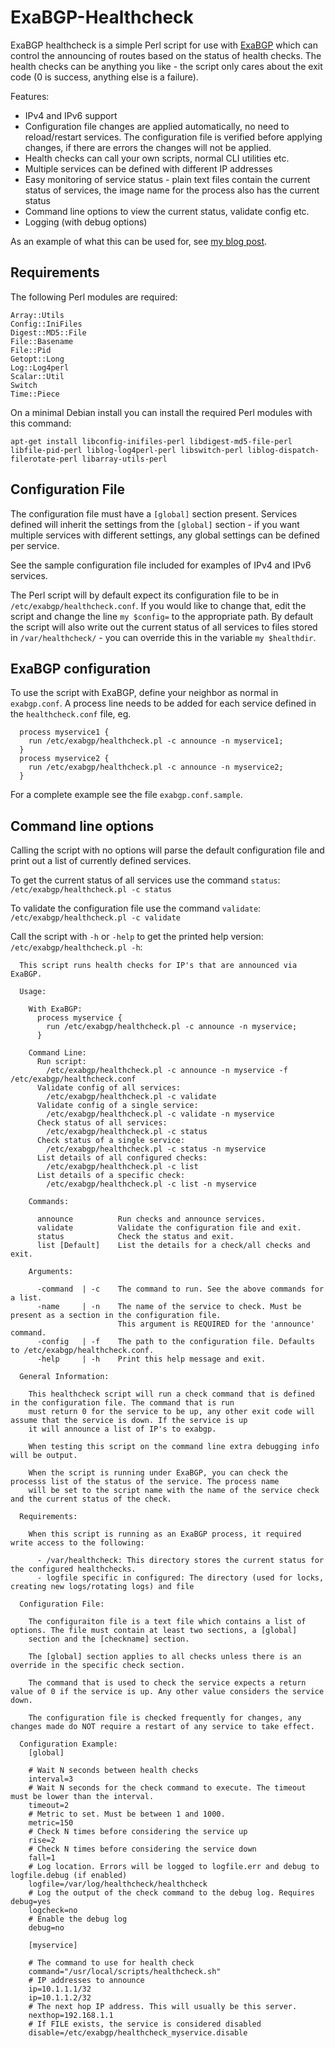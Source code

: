 # ExaBGP-Healthcheck
ExaBGP healthcheck is a simple Perl script for use with [ExaBGP] which can control the announcing of routes based on the status of health checks. The health checks can be anything you like - the script only cares about the exit code (0 is success, anything else is a failure).

Features:
* IPv4 and IPv6 support
* Configuration file changes are applied automatically, no need to reload/restart services. The configuration file is verified before applying changes, if there are errors the changes will not be applied.
* Health checks can call your own scripts, normal CLI utilities etc.
* Multiple services can be defined with different IP addresses
* Easy monitoring of service status - plain text files contain the current status of services, the image name for the process also has the current status
* Command line options to view the current status, validate config etc.
* Logging (with debug options)

As an example of what this can be used for, see [my blog post].

## Requirements
The following Perl modules are required:
```
Array::Utils
Config::IniFiles
Digest::MD5::File
File::Basename
File::Pid
Getopt::Long
Log::Log4perl
Scalar::Util
Switch
Time::Piece
```
On a minimal Debian install you can install the required Perl modules with this command:
```
apt-get install libconfig-inifiles-perl libdigest-md5-file-perl libfile-pid-perl liblog-log4perl-perl libswitch-perl liblog-dispatch-filerotate-perl libarray-utils-perl
```

## Configuration File
The configuration file must have a `[global]` section present. Services defined will inherit the settings from the `[global]` section - if you want multiple services with different settings, any global settings can be defined per service.

See the sample configuration file included for examples of IPv4 and IPv6 services.

The Perl script will by default expect its configuration file to be in `/etc/exabgp/healthcheck.conf`. If you would like to change that, edit the script and change the line `my $config=` to the appropriate path. By default the script will also write out the current status of all services to files stored in `/var/healthcheck/` - you can override this in the variable `my $healthdir`.

## ExaBGP configuration
To use the script with ExaBGP, define your neighbor as normal in `exabgp.conf`. A process line needs to be added for each service defined in the `healthcheck.conf` file, eg.
```
  process myservice1 {
    run /etc/exabgp/healthcheck.pl -c announce -n myservice1;
  }
  process myservice2 {
    run /etc/exabgp/healthcheck.pl -c announce -n myservice2;
  }
```

For a complete example see the file `exabgp.conf.sample`.

## Command line options
Calling the script with no options will parse the default configuration file and print out a list of currently defined services.

To get the current status of all services use the command `status`: `/etc/exabgp/healthcheck.pl -c status`

To validate the configuration file use the command `validate`: `/etc/exabgp/healthcheck.pl -c validate`

Call the script with `-h` or `-help` to get the printed help version: `/etc/exabgp/healthcheck.pl -h`:
```
  This script runs health checks for IP's that are announced via ExaBGP.

  Usage:

    With ExaBGP:
      process myservice {
        run /etc/exabgp/healthcheck.pl -c announce -n myservice;
      }

    Command Line:
      Run script:
        /etc/exabgp/healthcheck.pl -c announce -n myservice -f /etc/exabgp/healthcheck.conf
      Validate config of all services:
        /etc/exabgp/healthcheck.pl -c validate
      Validate config of a single service:
        /etc/exabgp/healthcheck.pl -c validate -n myservice
      Check status of all services:
        /etc/exabgp/healthcheck.pl -c status
      Check status of a single service:
        /etc/exabgp/healthcheck.pl -c status -n myservice
      List details of all configured checks:
        /etc/exabgp/healthcheck.pl -c list
      List details of a specific check:
        /etc/exabgp/healthcheck.pl -c list -n myservice

    Commands:

      announce          Run checks and announce services.
      validate          Validate the configuration file and exit.
      status            Check the status and exit.
      list [Default]    List the details for a check/all checks and exit.

    Arguments:

      -command  | -c    The command to run. See the above commands for a list.
      -name     | -n    The name of the service to check. Must be present as a section in the configuration file.
                        This argument is REQUIRED for the 'announce' command.
      -config   | -f    The path to the configuration file. Defaults to /etc/exabgp/healthcheck.conf.
      -help     | -h    Print this help message and exit.

  General Information:

    This healthcheck script will run a check command that is defined in the configuration file. The command that is run
    must return 0 for the service to be up, any other exit code will assume that the service is down. If the service is up
    it will announce a list of IP's to exabgp.

    When testing this script on the command line extra debugging info will be output.

    When the script is running under ExaBGP, you can check the processs list of the status of the service. The process name
    will be set to the script name with the name of the service check and the current status of the check.

  Requirements:

    When this script is running as an ExaBGP process, it required write access to the following:

      - /var/healthcheck: This directory stores the current status for the configured healthchecks.
      - logfile specific in configured: The directory (used for locks, creating new logs/rotating logs) and file

  Configuration File:

    The configuraiton file is a text file which contains a list of options. The file must contain at least two sections, a [global]
    section and the [checkname] section.

    The [global] section applies to all checks unless there is an override in the specific check section.

    The command that is used to check the service expects a return value of 0 if the service is up. Any other value considers the service down.

    The configuration file is checked frequently for changes, any changes made do NOT require a restart of any service to take effect.

  Configuration Example:
    [global]

    # Wait N seconds between health checks
    interval=3
    # Wait N seconds for the check command to execute. The timeout must be lower than the interval.
    timeout=2
    # Metric to set. Must be between 1 and 1000.
    metric=150
    # Check N times before considering the service up
    rise=2
    # Check N times before considering the service down
    fall=1
    # Log location. Errors will be logged to logfile.err and debug to logfile.debug (if enabled)
    logfile=/var/log/healthcheck/healthcheck
    # Log the output of the check command to the debug log. Requires debug=yes
    logcheck=no
    # Enable the debug log
    debug=no

    [myservice]

    # The command to use for health check
    command="/usr/local/scripts/healthcheck.sh"
    # IP addresses to announce
    ip=10.1.1.1/32
    ip=10.1.1.2/32
    # The next hop IP address. This will usually be this server.
    nexthop=192.168.1.1
    # If FILE exists, the service is considered disabled
    disable=/etc/exabgp/healthcheck_myservice.disable
```

[//]: # (Links to other sites/projects)

   [ExaBGP]: <https://github.com/Exa-Networks/exabgp>
   [my blog post]: <https://sysadminblog.net/2016/04/exabgp-bgp-routing-health-checks/>
